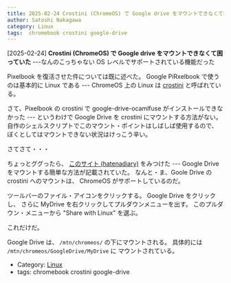 ```yaml
---
title: 2025-02-24 Crostini (ChromeOS) で Google drive をマウントできなくて困っていた ---なんのこっちゃない OS レベルでサポートされている機能だった
author: Satoshi Nakagawa
category: Linux
tags:  chromebook crostini google-drive
---
```


[2025-02-24] **Crostini (ChromeOS) で Google drive をマウントできなくて困っていた**  ---なんのこっちゃない OS レベルでサポートされている機能だった

 Pixelbook を復活させた件については既に述べた。
Google PiRxelbook で使うのは基本的に Linux である ---
ChromeOS 上の Linux は
[crostini](https://chromeos.dev/en/linux) と呼ばれている。

 さて、Pixelbook の crostini で
google-drive-ocamlfuse がインストールできなかった ---
というわけで Google Drive を crostini にマウントする方法がない。
自作のシェルスクリプトでこのマウント・ポイントはしばしば使用するので、
ぼくとしてはマウントできない状況はけっこう辛い。

 さてさて・・・

 ちょっとググったら、
[このサイト (hatenadiary)](https://uepon.hatenadiary.com/entry/2021/01/04/213241) をみつけた ---
Google Drive をマウントする簡単な方法が記載されていた。
なんと・ま、Goole Drive の crostini へのマウントは、
ChromeOS がサポートしているのだ。

 ツールバーのファイル・アイコンをクリックする。
Google Drive をクリックし、
さらに MyDrive を右クリックしてプルダウンメニューを出す。
このプルダウン・メニューから
"Share with Linux" を選ぶ。

 これだけだ。

 Google Drive は、
`/mtn/chromeos/` の下にマウントされる。
具体的には `/mtn/chromeos/GoogleDrive/MyDrive` に
マウントされている。

- Category: [Linux](https://merapano.github.io/categories.html#Linux)
- tags:  chromebook crostini google-drive
